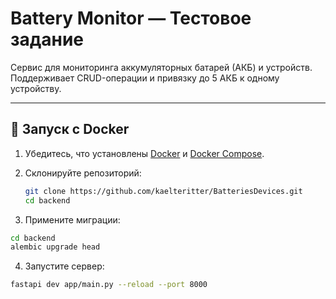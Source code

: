 # Battery Monitor — Тестовое задание

Сервис для мониторинга аккумуляторных батарей (АКБ) и устройств.  
Поддерживает CRUD-операции и привязку до 5 АКБ к одному устройству.

---

## 🚀 Запуск с Docker

1. Убедитесь, что установлены [Docker](https://www.docker.com/) и [Docker Compose](https://docs.docker.com/compose/).

2. Склонируйте репозиторий:
   ```bash
   git clone https://github.com/kaelteritter/BatteriesDevices.git
   cd backend

3. Примените миграции:
```bash
cd backend
alembic upgrade head
```

4. Запустите сервер:
```bash
fastapi dev app/main.py --reload --port 8000
```
